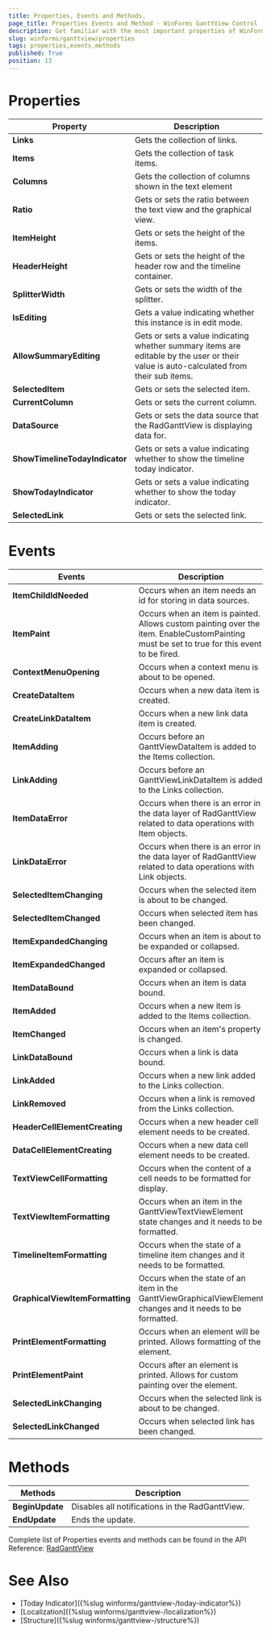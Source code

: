 ```yaml
---
title: Properties, Events and Methods.
page_title: Properties Events and Method - WinForms GanttView Control
description: Get familiar with the most important properties of WinForms RadGanttView. 
slug: winforms/ganttview/properties
tags: properties,events,methods
published: True
position: 13
---
```


# Properties

|Property|Description|
|---|---|
|__Links__|Gets the collection of links.|
|__Items__|Gets the collection of task items.|
|__Columns__| Gets the collection of columns shown in the text element|
|__Ratio__|Gets or sets the ratio between the text view and the graphical view.|
|__ItemHeight__|Gets or sets the height of the items.|
|__HeaderHeight__|Gets or sets the height of the header row and the timeline container.|
|__SplitterWidth__|Gets or sets the width of the splitter.|
|__IsEditing__|Gets a value indicating whether this instance is in edit mode.|
|__AllowSummaryEditing__|Gets or sets a value indicating whether summary items are editable by the user or their value is auto-calculated from their sub items.|
|__SelectedItem__|Gets or sets the selected item.|
|__CurrentColumn__|Gets or sets the current column.|
|__DataSource__|Gets or sets the data source that the RadGanttView is displaying data for.|
|__ShowTimelineTodayIndicator__|Gets or sets a value indicating whether to show the timeline today indicator.|
|__ShowTodayIndicator__|Gets or sets a value indicating whether to show the today indicator.|
|__SelectedLink__|Gets or sets the selected link.|

# Events

|Events|Description|
|---|---|
|__ItemChildIdNeeded__|Occurs when an item needs an id for storing in data sources.|
|__ItemPaint__|Occurs when an item is painted. Allows custom painting over the item. EnableCustomPainting must be set to true for this event to be fired.|
|__ContextMenuOpening__|Occurs when a context menu is about to be opened.|
|__CreateDataItem__|Occurs when a new data item is created.|
|__CreateLinkDataItem__|Occurs when a new link data item is created.|
|__ItemAdding__|Occurs before an GanttViewDataItem is added to the Items collection.|
|__LinkAdding__|Occurs before an GanttViewLinkDataItem is added to the Links collection.|
|__ItemDataError__|Occurs when there is an error in the data layer of RadGanttView related to data operations with Item objects.|
|__LinkDataError__|Occurs when there is an error in the data layer of RadGanttView related to data operations with Link objects.|
|__SelectedItemChanging__|Occurs when the selected item is about to be changed.|
|__SelectedItemChanged__|Occurs when selected item has been changed.|
|__ItemExpandedChanging__|Occurs when an item is about to be expanded or collapsed.|
|__ItemExpandedChanged__|Occurs after an item is expanded or collapsed.|
|__ItemDataBound__|Occurs when an item is data bound.|
|__ItemAdded__|Occurs when a new item is added to the Items collection.|
|__ItemChanged__|Occurs when an item's property is changed.|
|__LinkDataBound__|Occurs when a link is data bound.|
|__LinkAdded__|Occurs when a new link added to the Links collection.|
|__LinkRemoved__|Occurs when a link is removed from the Links collection.|
|__HeaderCellElementCreating__|Occurs when a new header cell element needs to be created.|
|__DataCellElementCreating__|Occurs when a new data cell element needs to be created.|
|__TextViewCellFormatting__|Occurs when the content of a cell needs to be formatted for display.|
|__TextViewItemFormatting__|Occurs when an item in the GanttViewTextViewElement state changes and it needs to be formatted.|
|__TimelineItemFormatting__|Occurs when the state of a timeline item changes and it needs to be formatted.|
|__GraphicalViewItemFormatting__|Occurs when the state of an item in the GanttViewGraphicalViewElement changes and it needs to be formatted.|
|__PrintElementFormatting__|Occurs when an element will be printed. Allows formatting of the element.|
|__PrintElementPaint__|Occurs after an element is printed. Allows for custom painting over the element.|
|__SelectedLinkChanging__|Occurs when the selected link is about to be changed.|
|__SelectedLinkChanged__|Occurs when selected link has been changed.|

# Methods

|Methods|Description|
|---|---|
|__BeginUpdate__|Disables all notifications in the RadGanttView.|
|__EndUpdate__|Ends the update.|

Complete list of Properties events and methods can be found in the API Reference: [RadGanttView](https://docs.telerik.com/devtools/winforms/api/telerik.wincontrols.ui.radganttview.html) 

# See Also

* [Today Indicator]({%slug winforms/ganttview-/today-indicator%})
* [Localization]({%slug winforms/ganttview-/localization%})
* [Structure]({%slug winforms/ganttview-/structure%})